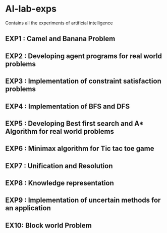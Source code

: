 # AI-lab-exps
Contains all the experiments of artificial intelligence

## EXP1 : Camel and Banana Problem 
## EXP2 : Developing agent programs for real world problems
## EXP3 : Implementation of constraint satisfaction problems
## EXP4 : Implementation of BFS and DFS
## EXP5 : Developing Best first search and A* Algorithm for real world problems
## EXP6 : Minimax algorithm for Tic tac toe game
## EXP7 : Unification and Resolution
## EXP8 : Knowledge representation
## EXP9 : Implementation of uncertain methods for an application
## EX10: Block world Problem
